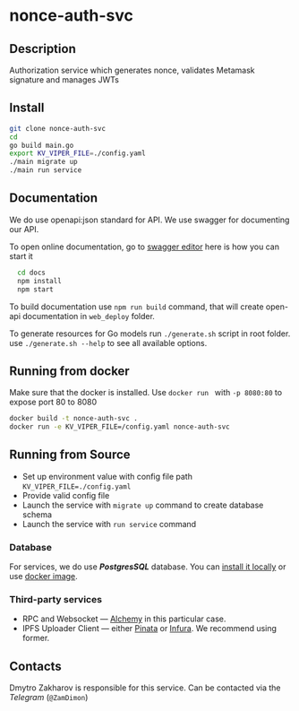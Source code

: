 # nonce-auth-svc

## Description

Authorization service which generates nonce, validates Metamask signature and manages JWTs

## Install

  ```bash
  git clone nonce-auth-svc
  cd 
  go build main.go
  export KV_VIPER_FILE=./config.yaml
  ./main migrate up
  ./main run service
  ```

## Documentation

We do use openapi:json standard for API. We use swagger for documenting our API.

To open online documentation, go to [swagger editor](http://localhost:8080/swagger-editor/) here is how you can start it
```bash
  cd docs
  npm install
  npm start
```
To build documentation use `npm run build` command,
that will create open-api documentation in `web_deploy` folder.

To generate resources for Go models run `./generate.sh` script in root folder.
use `./generate.sh --help` to see all available options.


## Running from docker 
  
Make sure that the docker is installed.
Use `docker run ` with `-p 8080:80` to expose port 80 to 8080

```bash
docker build -t nonce-auth-svc .
docker run -e KV_VIPER_FILE=/config.yaml nonce-auth-svc
```

## Running from Source

* Set up environment value with config file path `KV_VIPER_FILE=./config.yaml`
* Provide valid config file
* Launch the service with `migrate up` command to create database schema
* Launch the service with `run service` command


### Database
For services, we do use ***PostgresSQL*** database. 
You can [install it locally](https://www.postgresql.org/download/) or use [docker image](https://hub.docker.com/_/postgres/).


### Third-party services
- RPC and Websocket — [Alchemy](https://www.alchemy.com/) in this particular case.
- IPFS Uploader Client — either [Pinata](https://www.pinata.cloud/) or [Infura](https://www.infura.io/). We recommend using former.  

## Contacts

Dmytro Zakharov is responsible for this service. Can be contacted via the _Telegram_ (`@ZamDimon`)
